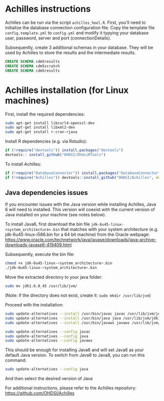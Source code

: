 # Achilles instructions
Achilles can be run via the script `achilles_heel.R`. First, you'll need to initialize 
the database connection configuration file. Copy the template file `config.template.yml` to `config.yml` and modify it 
typying your database user, password, server and port (connectionDetails).

Subsequently, create 3 additional schemas in your database. They will be used by Achilles to store the results and the intermediate results. 

```sql
CREATE SCHEMA cdm5results
CREATE SCHEMA cdm5scratch
CREATE SCHEMA cdm5results
```

# Achilles installation (for Linux machines)

First, install the required dependencies:

```bash
sudo apt-get install libcurl4-openssl-dev
sudo apt-get install libxml2-dev
sudo apt-get install r-cran-rjava
```

Install R dependencies (e.g. via Rstudio):
```R
if (!require("devtools")) install.packages("devtools")
devtools:: install_github("OHDSI/OhdsiRTools")
```

To install Achilles:
```R
if (!require("DatabaseConnector")) install.packages("DatabaseConnector")
if (!require("Achilles")) devtools::install_github("OHDSI/Achilles", dependencies = TRUE)
```

## Java dependencies issues
If you encounter issues with the Java version while installing Achilles, Java 6 will need to installed. 
This version will coexist with the current version of Java installed on your machine (see notes below).

To install Java6, first download the bin file `jdk-6u45-linux-<system_architecture>.bin` that matches 
 with your system architecture (e.g. jdk-6u45-linux-i586.bin for a 64 bit machine) from the Oracle webpage: 
https://www.oracle.com/technetwork/java/javase/downloads/java-archive-downloads-javase6-419409.html

Subsequently, execute the bin file:
```bash
chmod +x jdk-6u45-linux-<system_architecture>.bin
./jdk-6u45-linux-<system_architecture>.bin  
```

Move the extracted directory to your java folder:
```bash
sudo mv jdk1.6.0_45 /usr/lib/jvm/
```  
(Note: if the directory does not exist, create it: `sudo mkdir /usr/lib/jvm`)

Proceed with the installation:
```bash
sudo update-alternatives --install /usr/bin/javac javac /usr/lib/jvm/jdk1.6.0_45/bin/javac 1
sudo update-alternatives --install /usr/bin/java java /usr/lib/jvm/jdk1.6.0_45/bin/java 1
sudo update-alternatives --install /usr/bin/javaws javaws /usr/lib/jvm/jdk1.6.0_45/bin/javaws 1 

sudo update-alternatives --config javac  
sudo update-alternatives --config java  
sudo update-alternatives --config javaws

```

This should be enough for installing Java6 and will set Java6 as your default Java version. 
To switch from Java6 to Java8, you can run this command:
```bash
sudo update-alternatives --config java 
```
And then select the desired version of Java 

For additional instructions, please refer to the Achilles repository: 
https://github.com/OHDSI/Achilles